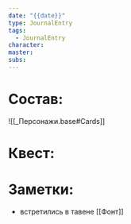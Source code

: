 ```yaml
---
date: "{{date}}" 
type: JournalEntry
tags:
  - JournalEntry
character: 
master:
subs:
---
```

# Состав:
![[_Персонажи.base#Cards]]

# Квест:

# Заметки:
- встретились в тавене [[Фонт]]
